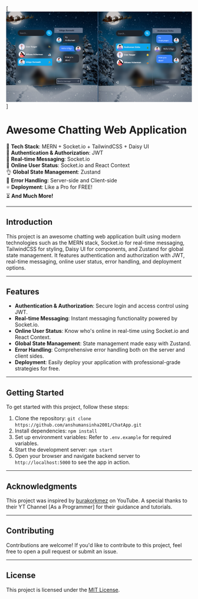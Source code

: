 [![Project Banner](coverPic.png)]

# Awesome Chatting Web Application

🌟 **Tech Stack**: MERN + Socket.io + TailwindCSS + Daisy UI  
🎃 **Authentication & Authorization**: JWT  
👾 **Real-time Messaging**: Socket.io  
🚀 **Online User Status**: Socket.io and React Context  
👌 **Global State Management**: Zustand  
🐞 **Error Handling**: Server-side and Client-side  
⭐ **Deployment**: Like a Pro for FREE!  
⏳ **And Much More!**

---

## Introduction

This project is an awesome chatting web application built using modern technologies such as the MERN stack, Socket.io for real-time messaging, TailwindCSS for styling, Daisy UI for components, and Zustand for global state management. It features authentication and authorization with JWT, real-time messaging, online user status, error handling, and deployment options.

---

## Features

- **Authentication & Authorization**: Secure login and access control using JWT.
- **Real-time Messaging**: Instant messaging functionality powered by Socket.io.
- **Online User Status**: Know who's online in real-time using Socket.io and React Context.
- **Global State Management**: State management made easy with Zustand.
- **Error Handling**: Comprehensive error handling both on the server and client sides.
- **Deployment**: Easily deploy your application with professional-grade strategies for free.

---

## Getting Started

To get started with this project, follow these steps:

1. Clone the repository: `git clone https://github.com/anshumansinha2001/ChatApp.git`
2. Install dependencies: `npm install`
3. Set up environment variables: Refer to `.env.example` for required variables.
4. Start the development server: `npm start`
5. Open your browser and navigate backend server to `http://localhost:5000` to see the app in action.

---

## Acknowledgments

This project was inspired by [burakorkmez](https://github.com/burakorkmez) on YouTube. A special thanks to their YT Channel [As a Programmer] for their guidance and tutorials.

---

## Contributing

Contributions are welcome! If you'd like to contribute to this project, feel free to open a pull request or submit an issue.

---

## License

This project is licensed under the [MIT License](LICENSE).

